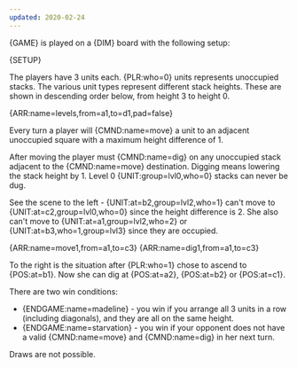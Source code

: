 ```yaml
---
updated: 2020-02-24
---
```


{GAME} is played on a {DIM} board with the following setup:

{SETUP}

The players have 3 units each. {PLR:who=0} units represents unoccupied stacks. The various unit types represent different stack heights. These are shown in descending order below, from height 3 to height 0.

{ARR:name=levels,from=a1,to=d1,pad=false}

Every turn a player will {CMND:name=move} a unit to an adjacent unoccupied square with a maximum height difference of 1.

After moving the player must {CMND:name=dig} on any unoccupied stack adjacent to the {CMND:name=move} destination. Digging means lowering the stack height by 1. Level 0 {UNIT:group=lvl0,who=0} stacks can never be dug.

<div class="md-example">

See the scene to the left - {UNIT:at=b2,group=lvl2,who=1} can't move to {UNIT:at=c2,group=lvl0,who=0} since the height difference is 2. She also can't move to {UNIT:at=a1,group=lvl2,who=2} or {UNIT:at=b3,who=1,group=lvl3} since they are occupied.

<div class="md-2col">
{ARR:name=move1,from=a1,to=c3}
{ARR:name=dig1,from=a1,to=c3}
</div>

To the right is the situation after {PLR:who=1} chose to ascend to {POS:at=b1}. Now she can dig at {POS:at=a2}, {POS:at=b2} or {POS:at=c1}.

</div>

There are two win conditions:

- {ENDGAME:name=madeline} - you win if you arrange all 3 units in a row (including diagonals), and they are all on the same height.
- {ENDGAME:name=starvation} - you win if your opponent does not have a valid {CMND:name=move} and {CMND:name=dig} in her next turn.

Draws are not possible.
